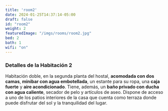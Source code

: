 ```yaml
---
title: 'room2'
date: 2024-01-25T14:37:14-05:00
draft: false
id: "room2"
weight: 2
featuredImage: "/imgs/rooms/room2.jpg"
bed: 2
bath: 1
wifi: "on"
---
```


### Detalles de la Habitación 2

Habitación doble, en la segunda planta del hostal, __acomodada con dos camas__, __minibar con agua embotellada__, un estante para su ropa, una __caja fuerte__ y __aire acondicionado__. Tiene, además, un __baño privado con ducha con agua caliente__, secador de pelo y artículos de aseo. Dispone de acceso a uno de los patios interiores de la casa que cuenta como terraza donde puede disfrutar del sol y la tranquilidad del lugar.